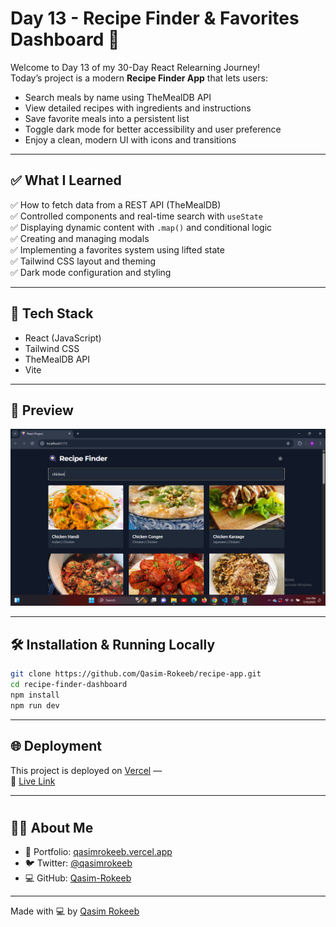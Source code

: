 # Day 13 - Recipe Finder & Favorites Dashboard 🍲

Welcome to Day 13 of my 30-Day React Relearning Journey!  
Today’s project is a modern **Recipe Finder App** that lets users:

- Search meals by name using TheMealDB API
- View detailed recipes with ingredients and instructions
- Save favorite meals into a persistent list
- Toggle dark mode for better accessibility and user preference
- Enjoy a clean, modern UI with icons and transitions

---

## ✅ What I Learned

✅ How to fetch data from a REST API (TheMealDB)  
✅ Controlled components and real-time search with `useState`  
✅ Displaying dynamic content with `.map()` and conditional logic  
✅ Creating and managing modals  
✅ Implementing a favorites system using lifted state  
✅ Tailwind CSS layout and theming  
✅ Dark mode configuration and styling

---

## 🧠 Tech Stack

- React (JavaScript)
- Tailwind CSS
- TheMealDB API
- Vite

---

## 📸 Preview

![App Preview](https://raw.githubusercontent.com/Qasim-Rokeeb/recipe-app/main/screenshot.png)

---

## 🛠️ Installation & Running Locally

```bash
git clone https://github.com/Qasim-Rokeeb/recipe-app.git
cd recipe-finder-dashboard
npm install
npm run dev
```

---

## 🌐 Deployment

This project is deployed on [Vercel](https://vercel.com/) —  
🔗 [Live Link](https://recipe-app-beige-six.vercel.app/)

---

#

## 🙋‍♂️ About Me

- 🔗 Portfolio: [qasimrokeeb.vercel.app](https://qasimrokeeb.vercel.app)
- 🐦 Twitter: [@qasimrokeeb](https://x.com/qasimrokeeb)
- 💻 GitHub: [Qasim-Rokeeb](https://github.com/Qasim-Rokeeb)

---

Made with 💻 by [Qasim Rokeeb](https://github.com/Qasim-Rokeeb)
